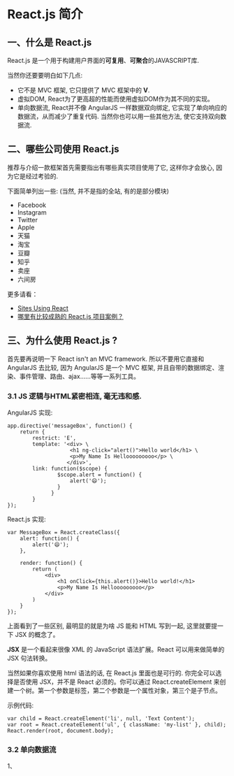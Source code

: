 # React.js 简介

## 一、什么是 React.js

React.js 是一个用于构建用户界面的**可复用**、**可聚合**的JAVASCRIPT库.

当然你还要要明白如下几点:

- 它不是 MVC 框架, 它只提供了 MVC 框架中的 **V**.
- 虚拟DOM, React为了更高超的性能而使用虚拟DOM作为其不同的实现。
- 单向数据流, React并不像 AngularJS 一样数据双向绑定, 它实现了单向响应的数据流，从而减少了重复代码. 当然你也可以用一些其他方法, 使它支持双向数据流.

## 二、哪些公司使用 React.js

推荐与介绍一款框架首先需要指出有哪些真实项目使用了它, 这样你才会放心, 因为它是经过考验的.

下面简单列出一些: (当然, 并不是指的全站, 有的是部分模块)

- Facebook 
- Instagram
- Twitter
- Apple
- 天猫
- 淘宝
- 豆瓣
- 知乎
- 卖座
- 六间房

更多请看：

- [Sites Using React](https://github.com/facebook/react/wiki/Sites-Using-React)
- [哪里有比较成熟的 React.js 项目案例？](https://www.zhihu.com/question/30849772)

## 三、为什么使用 React.js ?

首先要再说明一下 React isn't an MVC framework. 所以不要用它直接和 AngularJS 去比较, 因为 AngularJS 是一个 MVC 框架, 并且自带的数据绑定、渲染、事件管理、路由、ajax……等等一系列工具。

### 3.1 JS 逻辑与HTML紧密相连, 毫无违和感.

AngularJS 实现:

```
app.directive('messageBox', function() {
    return {
	    restrict: 'E',
	    template: '<div> \
	                <h1 ng-click="alert()">Hello world</h1> \
	                <p>My Name Is Hellooooooooo</p> \
	               </div>',
	    link: function($scope) {
	            $scope.alert = function() {
	                alert('😄');
	            }
	          }
	    }
});
```

React.js 实现:

```
var MessageBox = React.createClass({
    alert: function() {
        alert('😄');
    },

    render: function() {
        return (
            <div>
                <h1 onClick={this.alert()}>Hello world!</h1>
                <p>My Name Is Hellooooooooo</p>
            </div>
        )
    }
});
```

上面看到了一些区别, 最明显的就是为啥 JS 能和 HTML 写到一起, 这里就要提一下 JSX 的概念了。

**JSX** 是一个看起来很像 XML 的 JavaScript 语法扩展。React 可以用来做简单的 JSX 句法转换。

当然如果你喜欢使用 html 语法的话, 在 React.js 里面也是可行的. 你完全可以选择是否使用 JSX，并不是 React 必须的。你可以通过 React.createElement 来创建一个树。第一个参数是标签，第二个参数是一个属性对象，第三个是子节点。

示例代码:

```
var child = React.createElement('li', null, 'Text Content');
var root = React.createElement('ul', { className: 'my-list' }, child);
React.render(root, document.body);
```

### 3.2 单向数据流

1、

